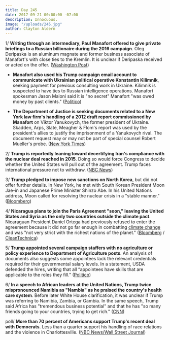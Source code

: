 ```yaml
---
title: Day 245
date: 2017-09-21 00:00:00 -07:00
description: Innocuous.
image: "/uploads/245.jpg"
author: Clayton Aldern
---
```


1/ **Writing through an intermediary, Paul Manafort offered to give private briefings to a Russian billionaire during the 2016 campaign**. Oleg Deripaska is an aluminum magnate and former business associate of Manafort's with close ties to the Kremlin. It is unclear if Deripaska received or acted on the offer. ([Washington Post](https://www.washingtonpost.com/politics/manafort-offered-to-give-russian-billionaire-private-briefings-on-2016-campaign/2017/09/20/399bba1a-9d48-11e7-8ea1-ed975285475e_story.html))

* **Manafort also used his Trump campaign email account to communicate with Ukrainian political operative Konstantin Kilimnik**, seeking payment for previous consulting work in Ukraine. Kilimnik is suspected to have ties to Russian intelligence operations. Manafort spokesman Jason Maloni said it is "no secret" Manafort "was owed money by past clients." ([Politico](http://www.politico.com/story/2017/09/20/paul-manafort-trump-campaign-email-ukrainian-operative-242949))

* **The Department of Justice is seeking documents related to a New York law firm's handling of a 2012 draft report commissioned by Manafort** on Viktor Yanukovych, the former president of Ukraine. Skadden, Arps, Slate, Meagher & Flom's report was used by the president's allies to justify the imprisonment of a Yanukovych rival. The document request may or may not be part of special counsel Robert Mueller's probe. ([New York Times](https://www.nytimes.com/2017/09/21/us/politics/law-firm-faces-questions-for-ukraine-work-with-manafort.html))

2/ **Trump is reportedly leaning toward decertifying Iran's compliance with the nuclear deal reached in 2015**. Doing so would force Congress to decide whether the United States will pull out of the agreement. Trump faces international pressure not to withdraw. ([NBC News](https://www.nbcnews.com/politics/national-security/trump-leaning-toward-decertifying-iran-nuclear-deal-say-sources-n803121))

3/ **Trump pledged to impose new sanctions on North Korea**, but did not offer further details. In New York, he met with South Korean President Moon Jae-in and Japanese Prime Minister Shinzo Abe. In his United Nations address, Moon called for resolving the nuclear crisis in a "stable manner." ([Bloomberg](https://www.bloomberg.com/news/articles/2017-09-21/trump-is-said-to-announce-north-korea-sanctions-at-meeting-today))

4/ **Nicaragua plans to join the Paris Agreement "soon," leaving the United States and Syria as the only two countries outside the climate pact**. Nicaraguan President Daniel Ortega had previously refused to enter the agreement because it did not go far enough in combatting <a href="{{ site.baseurl }}/trump-epa/">climate change</a> and was "not very strict with the richest nations of the planet." ([Bloomberg](https://www.bloomberg.com/news/articles/2017-09-20/as-nicaragua-joins-paris-accord-trump-left-alone-with-syria) / [CleanTechnica](https://cleantechnica.com/2017/09/21/nicaragua-sign-paris-agreement-leaving-united-states-alone-syria/))

5/ **Trump appointed several campaign staffers with no agriculture or policy experience to Department of Agriculture posts**. An analysis of documents also suggests some appointees lack the relevant credentials required for their governmental salary levels. In a statement, USDA defended the hires, writing that all “appointees have skills that are applicable to the roles they fill.” ([Politico](http://www.politico.com/story/2017/09/21/trump-agriculture-department-usda-campaign-workers-242951))

6/ **In a speech to African leaders at the United Nations, Trump twice mispronounced Namibia as "Nambia" as he praised the country's health care system**. Before later White House clarification, it was unclear if Trump was referring to Namibia, Zambia, or Gambia. In the same speech, Trump said Africa has "tremendous business potential" and that he has "so many friends going to your countries, trying to get rich." ([CNN](http://www.cnn.com/2017/09/21/africa/trump-nambia-un-africa-trnd/index.html))

poll/ **More than 70 percent of Americans support Trump's recent deal with Democrats**. Less than a quarter support his handling of race relations and the violence in Charlottesville. ([NBC News/Wall Street Journal](https://www.nbcnews.com/politics/first-read/nbc-wsj-poll-public-likes-trump-s-bipartisan-move-little-n803176))